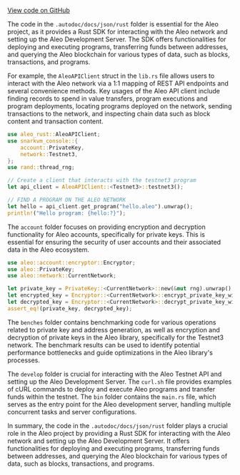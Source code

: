 [View code on GitHub](https://github.com/AleoHQ/aleo/.autodoc/docs/json/rust)

The code in the `.autodoc/docs/json/rust` folder is essential for the Aleo project, as it provides a Rust SDK for interacting with the Aleo network and setting up the Aleo Development Server. The SDK offers functionalities for deploying and executing programs, transferring funds between addresses, and querying the Aleo blockchain for various types of data, such as blocks, transactions, and programs.

For example, the `AleoAPIClient` struct in the `lib.rs` file allows users to interact with the Aleo network via a 1:1 mapping of REST API endpoints and several convenience methods. Key usages of the Aleo API client include finding records to spend in value transfers, program executions and program deployments, locating programs deployed on the network, sending transactions to the network, and inspecting chain data such as block content and transaction content.

```rust
use aleo_rust::AleoAPIClient;
use snarkvm_console::{
    account::PrivateKey,
    network::Testnet3,
};
use rand::thread_rng;

// Create a client that interacts with the testnet3 program
let api_client = AleoAPIClient::<Testnet3>::testnet3();

// FIND A PROGRAM ON THE ALEO NETWORK
let hello = api_client.get_program("hello.aleo").unwrap();
println!("Hello program: {hello:?}");
```

The `account` folder focuses on providing encryption and decryption functionality for Aleo accounts, specifically for private keys. This is essential for ensuring the security of user accounts and their associated data in the Aleo ecosystem.

```rust
use aleo::account::encryptor::Encryptor;
use aleo::PrivateKey;
use aleo::network::CurrentNetwork;

let private_key = PrivateKey::<CurrentNetwork>::new(&mut rng).unwrap();
let encrypted_key = Encryptor::<CurrentNetwork>::encrypt_private_key_with_secret(&private_key, "mypassword").unwrap();
let decrypted_key = Encryptor::<CurrentNetwork>::decrypt_private_key_with_secret(&encrypted_key, "mypassword").unwrap();
assert_eq!(private_key, decrypted_key);
```

The `benches` folder contains benchmarking code for various operations related to private key and address generation, as well as encryption and decryption of private keys in the Aleo library, specifically for the Testnet3 network. The benchmark results can be used to identify potential performance bottlenecks and guide optimizations in the Aleo library's processes.

The `develop` folder is crucial for interacting with the Aleo Testnet API and setting up the Aleo Development Server. The `curl.sh` file provides examples of cURL commands to deploy and execute Aleo programs and transfer funds within the testnet. The `bin` folder contains the `main.rs` file, which serves as the entry point for the Aleo development server, handling multiple concurrent tasks and server configurations.

In summary, the code in the `.autodoc/docs/json/rust` folder plays a crucial role in the Aleo project by providing a Rust SDK for interacting with the Aleo network and setting up the Aleo Development Server. It offers functionalities for deploying and executing programs, transferring funds between addresses, and querying the Aleo blockchain for various types of data, such as blocks, transactions, and programs.
